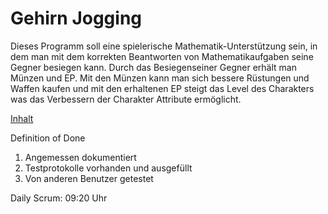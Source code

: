 # Gehirn Jogging

Dieses Programm soll eine spielerische Mathematik-Unterstützung sein,
in dem man mit dem korrekten Beantworten von Mathematikaufgaben seine 
Gegner besiegen kann. Durch das Besiegenseiner Gegner erhält man Münzen
und EP. Mit den Münzen kann man sich bessere Rüstungen und Waffen kaufen 
und mit den erhaltenen EP steigt das Level des Charakters was das Verbessern der 
Charakter Attribute ermöglicht.

[Inhalt](https://git.bbcag.ch/inf-bl/be/2018/gehirn-jogging/wikis/Inhalt)

Definition of Done

1. Angemessen dokumentiert
2. Testprotokolle vorhanden und ausgefüllt
3. Von anderen Benutzer getestet

Daily Scrum: 09:20 Uhr